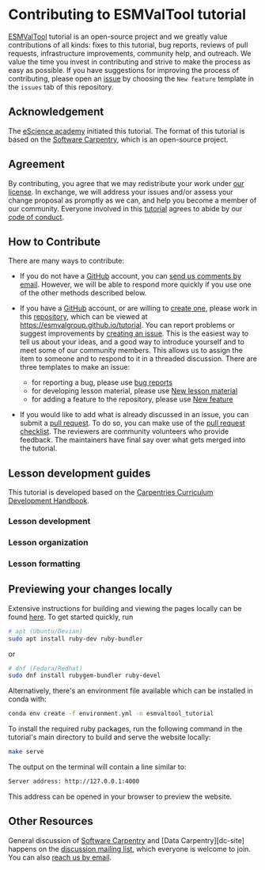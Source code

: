 # Contributing to ESMValTool tutorial

[ESMValTool](https://www.esmvaltool.org/) tutorial is an open-source project and we greatly value contributions of all kinds: fixes to this tutorial, bug reports, reviews of pull requests, infrastructure improvements, community help, and outreach. We value the time you invest in contributing and strive to make the process as easy as possible. If you have suggestions for improving the process of contributing, please open an [issue][issues] by choosing the ``New feature`` template in the ``issues`` tab of this repository.

## Acknowledgement

The [eScience academy][ea-site] initiated this tutorial.
The format of this tutorial is based on the [Software Carpentry][swc-site], which is an open-source project.

## Agreement

By contributing, you agree that we may redistribute your work under [our license](LICENSE.md).
In exchange, we will address your issues and/or assess your change proposal as promptly as we can, and help you become a member of our community.
Everyone involved in this [tutorial](site) agrees to abide by our [code of conduct](CODE_OF_CONDUCT.md).

## How to Contribute

There are many ways to contribute:

* If you do not have a [GitHub][github] account,
you can [send us comments by email][email].
However,
we will be able to respond more quickly if you use one of the other methods described below.

* If you have a [GitHub][github] account,
or are willing to [create one][github-join],
please work in this [repository][site],
which can be viewed at <https://esmvalgroup.github.io/tutorial>.
You can report problems or suggest improvements by [creating an issue][issues].
This is the easiest way to tell us about your ideas,
and a good way to introduce yourself
and to meet some of our community members.
This allows us to assign the item to someone
and to respond to it in a threaded discussion.
There are three templates to make an issue:
  * for reporting a bug, please use [bug reports][issues]
  * for developing lesson material, please use [New lesson material][issues]
  * for adding a feature to the repository, please use [New feature][issues]

* If you would like to add what is already discussed in an issue,
you can submit a [pull request][PR].
To do so, you can make use of the [pull request checklist][PR].
The reviewers are community volunteers who provide feedback.
The maintainers have final say over what gets merged into the tutorial.

## Lesson development guides

This tutorial is developed based on the [Carpentries Curriculum Development Handbook][swc-handbook].

### Lesson development

### Lesson organization

### Lesson formatting

## Previewing your changes locally

Extensive instructions for building and viewing the pages locally can be found [here](https://carpentries.github.io/lesson-example/setup.html). To get started quickly, run

```bash
# apt (Ubuntu/Devian)
sudo apt install ruby-dev ruby-bundler
```

or

```bash
# dnf (Fedora/Redhat)
sudo dnf install rubygem-bundler ruby-devel
```

Alternatively, there's an environment file available which can be installed in conda with:

```bash
conda env create -f environment.yml -n esmvaltool_tutorial
```

To install the required ruby packages, run the following command in the tutorial's
main directory to build and serve the website locally:

```bash
make serve
```

The output on the terminal will contain a line similar to:

```bash
Server address: http://127.0.0.1:4000
```

This address can be opened in your browser to preview the website.


## Other Resources

General discussion of [Software Carpentry][swc-site] and [Data Carpentry][dc-site]
happens on the [discussion mailing list][discuss-list],
which everyone is welcome to join.
You can also [reach us by email][email].

[email]: mailto:admin@software-carpentry.org
[site]: https://esmvalgroup.github.io/tutorial/
[discuss-list]: http://lists.software-carpentry.org/listinfo/discuss
[github]: https://github.com
[github-flow]: https://guides.github.com/introduction/flow/
[github-join]: https://github.com/join
[how-contribute]: https://egghead.io/series/how-to-contribute-to-an-open-source-project-on-github
[issues]: https://github.com/ESMValGroup/tutorial/issues
[PR]: https://github.com/ESMValGroup/tutorial/pulls
[swc-issues]: https://github.com/issues?q=user%3Aswcarpentry
[swc-lessons]: https://software-carpentry.org/lessons/
[swc-site]: https://software-carpentry.org/
[swc-handbook]: https://carpentries.github.io/curriculum-development/
[ea-site]: https://github.com/escience-academy
[c-site]: https://carpentries.org/
[lc-site]: https://librarycarpentry.org/
[lc-issues]: https://github.com/issues?q=user%3Alibrarycarpentry
